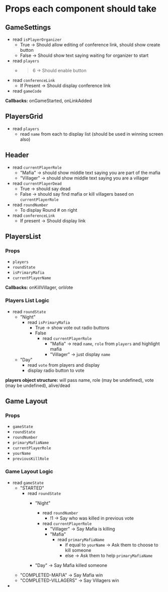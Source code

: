 # Props each component should take
## GameSettings
- read `isPlayerOrganizer`
    - True -> Should allow editing of conference link, should show create button
    - False -> Should show text saying waiting for organizer to start
- read `players`
    - >6 -> Should enable button
- read `conferenceLink`
    - If Present -> Should display conference link
- read `gameCode`

**Callbacks:** onGameStarted, onLinkAdded

## PlayersGrid
- read `players`
    - read `name` from each to display list (should be used in winning screen also)

## Header
- read `currentPlayerRole`
    - "Mafia" -> should show middle text saying you are part of the mafia
    - "Villager" -> should show middle text saying you are a villager
- read `currentPlayerDead`
    - True -> should say dead
    - False -> should say find mafia or kill villagers based on `currentPlayerRole`
- read `roundNumber` 
    - To display Round # on right
- read `conferenceLink` 
    - If present -> Should display link

## PlayersList
### Props
- `players`
- `roundState`
- `isPrimaryMafia`
- `currentPlayerName`

**Callbacks:** onKillVillager, onVote

### Players List Logic
- read `roundState`
    - "Night"
        - read `isPrimaryMafia` 
            - True -> show vote out radio buttons
            - False
                - read `currentPlayerRole`
                    - "Mafia" -> read `name`, `role` from `players` and highlight mafia
                    - "Villager" -> just display `name`
    - "Day"
        - read `vote` from players and display
        - display radio button to vote

**players object structure:** will pass name, role (may be undefined), vote (may be undefined), alive/dead

## Game Layout
### Props
- `gameState`
- `roundState`
- `roundNumber`
- `primaryMafiaName`
- `currentPlayerRole`
- `yourName`
- `previousKillRole`

### Game Layout Logic

- read `gameState`
    - "STARTED"
        - read `roundState`
            - "Night"
                - read `roundNumber`
                    - !1 -> Say who was killed in previous vote
                - read `currentPlayerRole`
                    - "Villager" -> Say Mafia is killing
                    - "Mafia"
                        - read `primaryMafiaName`
                            - if equal to `yourName` ->  Ask them to choose to kill someone
                            - else -> Ask them to help `primaryMafiaName`

            - "Day" -> Say Mafia killed someone
    - "COMPLETED-MAFIA" -> Say Mafia win
    - "COMPLETED-VILLAGERS" -> Say Villagers win
-

